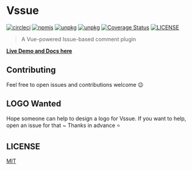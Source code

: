 # Vssue

[![circleci](https://img.shields.io/circleci/project/github/meteorlxy/vssue/master.svg?logo=circleci)](https://circleci.com/gh/meteorlxy/vssue)
[![npmjs](https://img.shields.io/npm/v/vssue/latest.svg?logo=npm)](https://www.npmjs.com/package/vssue)
[![unpkg](https://img.badgesize.io/meteorlxy/vssue/master/packages/vssue/dist/vssue.github.min.js.svg?label=min%20size)](https://unpkg.com/vssue/dist/vssue.github.min.js)
[![unpkg](https://img.badgesize.io/meteorlxy/vssue/master/packages/vssue/dist/vssue.github.min.js.svg?compression=gzip)](https://unpkg.com/vssue/dist/vssue.github.min.js)
[![Coverage Status](https://coveralls.io/repos/github/meteorlxy/vssue/badge.svg?branch=master)](https://coveralls.io/github/meteorlxy/vssue?branch=master)
[![LICENSE](https://img.shields.io/github/license/meteorlxy/vssue.svg)](./LICENSE)

> A Vue-powered Issue-based comment plugin

[**Live Demo and Docs here**](https://vssue.js.org)

## Contributing

Feel free to open issues and contributions welcome :wink:

## LOGO Wanted

Hope someone can help to design a logo for Vssue. If you want to help, open an issue for that ~ Thanks in advance :star:

## LICENSE

[MIT](./LICENSE)
